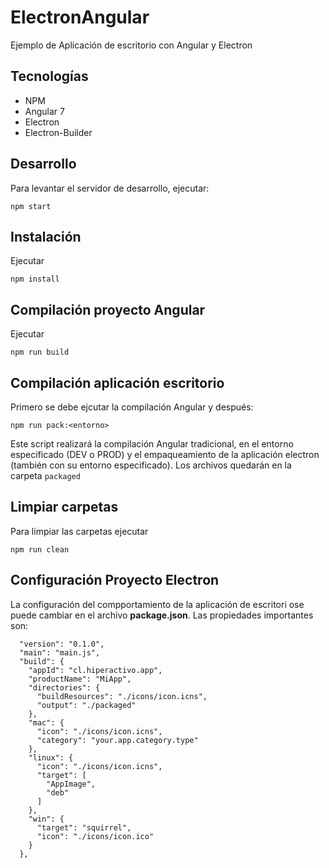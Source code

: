 # ElectronAngular

Ejemplo de Aplicación de escritorio con Angular y Electron

## Tecnologías

- NPM
- Angular 7
- Electron
- Electron-Builder

## Desarrollo

Para levantar el servidor de desarrollo, ejecutar: 

`npm start`

## Instalación

Ejecutar 

`npm install`

## Compilación proyecto Angular

Ejecutar 

`npm run build`

## Compilación aplicación escritorio

Primero se debe ejcutar la compilación Angular y después: 

`npm run pack:<entorno>`

Este script realizará la compilación Angular tradicional, en el entorno especificado (DEV o PROD) y el empaqueamiento de la aplicación electron (también con su entorno especificado). Los archivos quedarán en la carpeta `packaged`


## Limpiar carpetas

Para limpiar las carpetas ejecutar

`npm run clean`


## Configuración Proyecto Electron

La configuración del compportamiento de la aplicación de escritori ose puede cambiar en el archivo **package.json**. Las propiedades importantes son:

```
  "version": "0.1.0",
  "main": "main.js",
  "build": {
    "appId": "cl.hiperactivo.app",
    "productName": "MiApp",
    "directories": {
      "buildResources": "./icons/icon.icns",
      "output": "./packaged"
    },
    "mac": {
      "icon": "./icons/icon.icns",
      "category": "your.app.category.type"
    },
    "linux": {
      "icon": "./icons/icon.icns",
      "target": [
        "AppImage",
        "deb"
      ]
    },
    "win": {
      "target": "squirrel",
      "icon": "./icons/icon.ico"
    }
  },
  ```  
